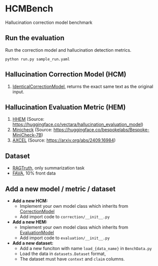 # HCMBench
Hallucination correction model benchmark

## Run the evaluation 
Run the correction model and hallucination detection metrics.
```
python run.py sample_run.yaml
```

## Hallucination Correction Model (HCM)
1. [IdenticalCorrectionModel](correction/CorrectionModel.py), returns the exact same text as the original input.

## Hallucination Evaluation Metric (HEM)
1. [HHEM](evaluation/HHEM.py) (Source: https://huggingface.co/vectara/hallucination_evaluation_model)
2. [Minicheck](evaluation/Minicheck.py) (Source: https://huggingface.co/bespokelabs/Bespoke-MiniCheck-7B)
3. [AXCEL](evaluation/Axcel.py) (Source: https://arxiv.org/abs/2409.16984)

## Dataset
 - [RAGTruth](https://github.com/ParticleMedia/RAGTruth), only summarization task
 - [FAVA](https://huggingface.co/datasets/fava-uw/fava-data), 10% front data

## Add a new model / metric / dataset
- **Add a new HCM:**
    - Implement your own model class which inherits from [CorrectionModel](correction/CorrectionModel.py)
    - Add import code to ``correction/__init__.py``
- **Add a new HEM:**
    - Implement your own model class which inherits from [EvaluationModel](evaluation/Evaluator.py)
    - Add import code to ``evaluation/__init__.py``
- **Add a new dataset:**
    - Add a new funciton with name ``load_{data_name}`` in ``BenchData.py``
    - Load the data in ``datasets.Dataset`` format, 
    - The dataset must have ``context`` and ``claim`` columns.

